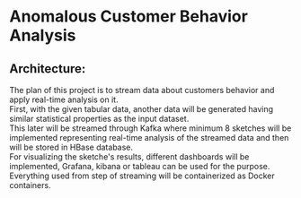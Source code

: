 # Anomalous Customer Behavior Analysis

## Architecture:
The plan of this project is to stream data about customers behavior and apply real-time analysis on it. <br/>
First, with the given tabular data, another data will be generated having similar statistical properties as the input dataset. <br/>
This later will be streamed through Kafka where minimum 8 sketches will be implemented representing real-time analysis of the streamed data and then will be stored in HBase database. <br/>
For visualizing the sketche's results, different dashboards will be implemented, Grafana, kibana or tableau can be used for the purpose. <br/>
Everything used from step of streaming will be containerized as Docker containers.
